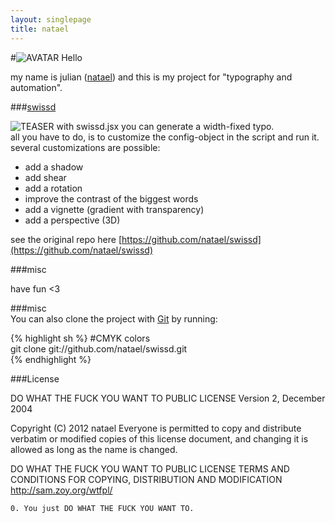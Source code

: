 ```yaml
---
layout: singlepage
title: natael
---
```

#![AVATAR](https://raw.github.com/fabiantheblind/auto-typo-adbe-id/master/natael/natael.png) Hello

my name is julian ([natael](https://github.com/natael))
and this is my project for "typography and automation".

###[swissd](https://raw.github.com/fabiantheblind/auto-typo-adbe-id/master/natael/swissd.jsx)  

![TEASER](https://raw.github.com/fabiantheblind/auto-typo-adbe-id/master/natael/teaser.png)
with swissd.jsx you can generate a width-fixed typo.  
all you have to do, is to customize the config-object in the script and run it. several customizations are possible:  

+ add a shadow  
+ add shear  
+ add a rotation  
+ improve the contrast of the biggest words  
+ add a vignette (gradient with transparency)  
+ add a perspective (3D)  

see the original repo here [https://github.com/natael/swissd](https://github.com/natael/swissd)  


###misc

have fun <3

###misc  
You can also clone the project with [Git](http://git-scm.com) by running:  

{% highlight sh %}
#CMYK colors  
git clone git://github.com/natael/swissd.git  
{% endhighlight %}

###License


DO WHAT THE FUCK YOU WANT TO PUBLIC LICENSE
Version 2, December 2004

 Copyright (C) 2012 natael
 Everyone is permitted to copy and distribute verbatim or modified copies of this license document, and changing it is allowed as long as the name is changed.

DO WHAT THE FUCK YOU WANT TO PUBLIC LICENSE
TERMS AND CONDITIONS FOR COPYING, DISTRIBUTION AND MODIFICATION
http://sam.zoy.org/wtfpl/

`0. You just DO WHAT THE FUCK YOU WANT TO.  `
